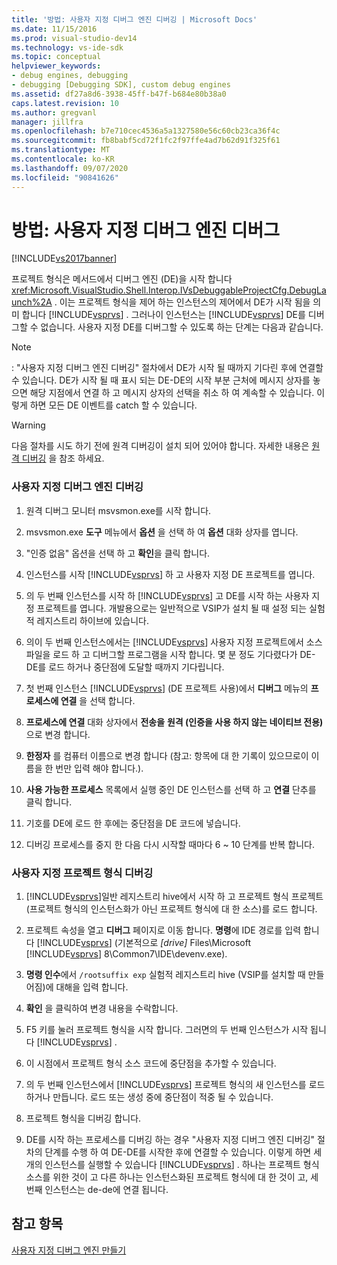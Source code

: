 ```yaml
---
title: '방법: 사용자 지정 디버그 엔진 디버깅 | Microsoft Docs'
ms.date: 11/15/2016
ms.prod: visual-studio-dev14
ms.technology: vs-ide-sdk
ms.topic: conceptual
helpviewer_keywords:
- debug engines, debugging
- debugging [Debugging SDK], custom debug engines
ms.assetid: df27a8d6-3938-45ff-b47f-b684e80b38a0
caps.latest.revision: 10
ms.author: gregvanl
manager: jillfra
ms.openlocfilehash: b7e710cec4536a5a1327580e56c60cb23ca36f4c
ms.sourcegitcommit: fb8babf5cd72f1fc2f97ffe4ad7b62d91f325f61
ms.translationtype: MT
ms.contentlocale: ko-KR
ms.lasthandoff: 09/07/2020
ms.locfileid: "90841626"
---
```

# <a name="how-to-debug-a-custom-debug-engine"></a>방법: 사용자 지정 디버그 엔진 디버그
[!INCLUDE[vs2017banner](../../includes/vs2017banner.md)]

프로젝트 형식은 메서드에서 디버그 엔진 (DE)을 시작 합니다 <xref:Microsoft.VisualStudio.Shell.Interop.IVsDebuggableProjectCfg.DebugLaunch%2A> . 이는 프로젝트 형식을 제어 하는 인스턴스의 제어에서 DE가 시작 됨을 의미 합니다 [!INCLUDE[vsprvs](../../includes/vsprvs-md.md)] . 그러나이 인스턴스는 [!INCLUDE[vsprvs](../../includes/vsprvs-md.md)] DE를 디버그할 수 없습니다. 사용자 지정 DE를 디버그할 수 있도록 하는 단계는 다음과 같습니다.  
  
> [!NOTE]
> : "사용자 지정 디버그 엔진 디버깅" 절차에서 DE가 시작 될 때까지 기다린 후에 연결할 수 있습니다. DE가 시작 될 때 표시 되는 DE-DE의 시작 부분 근처에 메시지 상자를 놓으면 해당 지점에서 연결 하 고 메시지 상자의 선택을 취소 하 여 계속할 수 있습니다. 이렇게 하면 모든 DE 이벤트를 catch 할 수 있습니다.  
  
> [!WARNING]
> 다음 절차를 시도 하기 전에 원격 디버깅이 설치 되어 있어야 합니다. 자세한 내용은 [원격 디버깅](../../debugger/remote-debugging.md) 을 참조 하세요.  
  
### <a name="debugging-a-custom-debug-engine"></a>사용자 지정 디버그 엔진 디버깅  
  
1. 원격 디버그 모니터 msvsmon.exe를 시작 합니다.  
  
2. msvsmon.exe **도구** 메뉴에서 **옵션** 을 선택 하 여 **옵션** 대화 상자를 엽니다.  
  
3. "인증 없음" 옵션을 선택 하 고 **확인**을 클릭 합니다.  
  
4. 인스턴스를 시작 [!INCLUDE[vsprvs](../../includes/vsprvs-md.md)] 하 고 사용자 지정 DE 프로젝트를 엽니다.  
  
5. 의 두 번째 인스턴스를 시작 하 [!INCLUDE[vsprvs](../../includes/vsprvs-md.md)] 고 DE를 시작 하는 사용자 지정 프로젝트를 엽니다. 개발용으로는 일반적으로 VSIP가 설치 될 때 설정 되는 실험적 레지스트리 하이브에 있습니다.  
  
6. 의이 두 번째 인스턴스에서는 [!INCLUDE[vsprvs](../../includes/vsprvs-md.md)] 사용자 지정 프로젝트에서 소스 파일을 로드 하 고 디버그할 프로그램을 시작 합니다. 몇 분 정도 기다렸다가 DE-DE를 로드 하거나 중단점에 도달할 때까지 기다립니다.  
  
7. 첫 번째 인스턴스 [!INCLUDE[vsprvs](../../includes/vsprvs-md.md)] (DE 프로젝트 사용)에서 **디버그** 메뉴의 **프로세스에 연결** 을 선택 합니다.  
  
8. **프로세스에 연결** 대화 상자에서 **전송을** **원격 (인증을 사용 하지 않는 네이티브 전용)** 으로 변경 합니다.  
  
9. **한정자** 를 컴퓨터 이름으로 변경 합니다 (참고: 항목에 대 한 기록이 있으므로이 이름을 한 번만 입력 해야 합니다.).  
  
10. **사용 가능한 프로세스** 목록에서 실행 중인 DE 인스턴스를 선택 하 고 **연결** 단추를 클릭 합니다.  
  
11. 기호를 DE에 로드 한 후에는 중단점을 DE 코드에 넣습니다.  
  
12. 디버깅 프로세스를 중지 한 다음 다시 시작할 때마다 6 ~ 10 단계를 반복 합니다.  
  
### <a name="debugging-a-custom-project-type"></a>사용자 지정 프로젝트 형식 디버깅  
  
1. [!INCLUDE[vsprvs](../../includes/vsprvs-md.md)]일반 레지스트리 hive에서 시작 하 고 프로젝트 형식 프로젝트 (프로젝트 형식의 인스턴스화가 아닌 프로젝트 형식에 대 한 소스)를 로드 합니다.  
  
2. 프로젝트 속성을 열고 **디버그** 페이지로 이동 합니다. **명령**에 IDE 경로를 입력 합니다 [!INCLUDE[vsprvs](../../includes/vsprvs-md.md)] (기본적으로 *[drive]* Files\Microsoft [!INCLUDE[vsprvs](../../includes/vsprvs-md.md)] 8\Common7\IDE\devenv.exe).  
  
3. **명령 인수**에서 `/rootsuffix exp` 실험적 레지스트리 hive (VSIP를 설치할 때 만들어짐)에 대해을 입력 합니다.  
  
4. **확인** 을 클릭하여 변경 내용을 수락합니다.  
  
5. F5 키를 눌러 프로젝트 형식을 시작 합니다. 그러면의 두 번째 인스턴스가 시작 됩니다 [!INCLUDE[vsprvs](../../includes/vsprvs-md.md)] .  
  
6. 이 시점에서 프로젝트 형식 소스 코드에 중단점을 추가할 수 있습니다.  
  
7. 의 두 번째 인스턴스에서 [!INCLUDE[vsprvs](../../includes/vsprvs-md.md)] 프로젝트 형식의 새 인스턴스를 로드 하거나 만듭니다. 로드 또는 생성 중에 중단점이 적중 될 수 있습니다.  
  
8. 프로젝트 형식을 디버깅 합니다.  
  
9. DE를 시작 하는 프로세스를 디버깅 하는 경우 "사용자 지정 디버그 엔진 디버깅" 절차의 단계를 수행 하 여 DE-DE를 시작한 후에 연결할 수 있습니다. 이렇게 하면 세 개의 인스턴스를 실행할 수 있습니다 [!INCLUDE[vsprvs](../../includes/vsprvs-md.md)] . 하나는 프로젝트 형식 소스를 위한 것이 고 다른 하나는 인스턴스화된 프로젝트 형식에 대 한 것이 고, 세 번째 인스턴스는 de-de에 연결 됩니다.  
  
## <a name="see-also"></a>참고 항목  
 [사용자 지정 디버그 엔진 만들기](../../extensibility/debugger/creating-a-custom-debug-engine.md)
